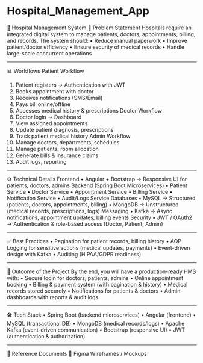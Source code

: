 # Hospital_Management_App

🏥 Hospital Management System
📌 Problem Statement
Hospitals require an integrated digital system to manage patients, doctors, appointments, billing, and records. The system should:
•	Reduce manual paperwork
•	Improve patient/doctor efficiency
•	Ensure security of medical records
•	Handle large-scale concurrent operations
________________________________________
📊 Workflows
Patient Workflow
1.	Patient registers → Authentication with JWT
2.	Books appointment with doctor
3.	Receives notifications (SMS/Email)
4.	Pays bill online/offline
5.	Accesses medical history & prescriptions
Doctor Workflow
1.	Doctor login → Dashboard
2.	View assigned appointments
3.	Update patient diagnosis, prescriptions
4.	Track patient medical history
Admin Workflow
1.	Manage doctors, departments, schedules
2.	Manage patients, room allocation
3.	Generate bills & insurance claims
4.	Audit logs, reporting
________________________________________
⚙️ Technical Details
Frontend
•	Angular + Bootstrap → Responsive UI for patients, doctors, admins
Backend (Spring Boot Microservices)
•	Patient Service
•	Doctor Service
•	Appointment Service
•	Billing Service
•	Notification Service
•	Audit/Logs Service
Databases
•	MySQL → Structured (patients, doctors, appointments, billing)
•	MongoDB → Unstructured (medical records, prescriptions, logs)
Messaging
•	Kafka → Async notifications, appointment updates, billing events
Security
•	JWT / OAuth2 → Authentication & role-based access (Doctor, Patient, Admin)
________________________________________
✅ Best Practices
•	Pagination for patient records, billing history
•	AOP Logging for sensitive actions (medical updates, payments)
•	Event-driven design with Kafka
•	Auditing (HIPAA/GDPR readiness)
________________________________________
🎯 Outcome of the Project
By the end, you will have a production-ready HMS with:
•	Secure login for doctors, patients, admins
•	Online appointment booking
•	Billing & payment system (with pagination & history)
•	Medical records stored securely
•	Notifications for patients & doctors
•	Admin dashboards with reports & audit logs
________________________________________
🛠️ Tech Stack
•	Spring Boot (backend microservices)
•	Angular (frontend)
•	MySQL (transactional DB)
•	MongoDB (medical records/logs)
•	Apache Kafka (event-driven communication)
•	Bootstrap (responsive UI)
•	JWT (authentication & authorization)
________________________________________
📂 Reference Documents
📌 Figma Wireframes / Mockups

